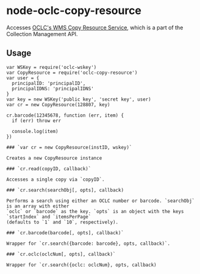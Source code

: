 # node-oclc-copy-resource

Accesses [OCLC's WMS Copy Resource Service](http://www.oclc.org/developer/develop/web-services/wms-collection-management-api/copy-resource.en.html), which is a part of the Collection Management API.

## Usage

```
var WSKey = require('oclc-wskey')
var CopyResource = require('oclc-copy-resource')
var user = {
  principalID: 'principalID',
  principalIDNS: 'principalIDNS'
}
var key = new WSKey('public key', 'secret key', user)
var cr = new CopyResource(128807, key)

cr.barcode(12345678, function (err, item) {
  if (err) throw err

  console.log(item)
})

### `var cr = new CopyResource(instID, wskey)`

Creates a new CopyResource instance

### `cr.read(copyID, callback)`

Accesses a single copy via `copyID`. 

### `cr.search(searchObj[, opts], callback)

Performs a search using either an OCLC number or barcode. `searchObj` is an array with either 
`oclc` or `barcode` as the key. `opts` is an object with the keys `startIndex` and `itemsPerPage`
(defaults to `1` and `10`, respectively).

### `cr.barcode(barcode[, opts], callback)`

Wrapper for `cr.search({barcode: barcode}, opts, callback)`.

### `cr.oclc(oclcNum[, opts], callback)`

Wrapper for `cr.search({oclc: oclcNum}, opts, callback)
